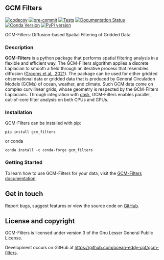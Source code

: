 ## GCM Filters

[![codecov](https://codecov.io/gh/ocean-eddy-cpt/gcm-filters/branch/master/graph/badge.svg?token=ZKRiulYe68)](https://codecov.io/gh/ocean-eddy-cpt/gcm-filters)
[![pre-commit](https://github.com/ocean-eddy-cpt/gcm-filters/workflows/pre-commit/badge.svg)](https://github.com/ocean-eddy-cpt/gcm-filters/actions?query=workflow%3Apre-commit)
[![Tests](https://github.com/ocean-eddy-cpt/gcm-filters/workflows/Tests/badge.svg)](https://github.com/ocean-eddy-cpt/gcm-filters/actions?query=workflow%3ATests)
[![Documentation Status](https://readthedocs.org/projects/gcm-filters/badge/?version=latest)](https://gcm-filters.readthedocs.io/en/latest/?badge=latest)
[![Conda Version](https://img.shields.io/conda/vn/conda-forge/gcm_filters.svg)](https://anaconda.org/conda-forge/gcm_filters)
[![PyPI version](https://badge.fury.io/py/gcm-filters.svg)](https://badge.fury.io/py/gcm-filters)

GCM-Filters: Diffusion-based Spatial Filtering of Gridded Data

### Description

**GCM-Filters** is a python package that performs spatial filtering analysis in a flexible and efficient way.
The GCM-Filters algorithm applies a discrete Laplacian to smooth a field through an iterative process that resembles diffusion ([Grooms et al., 2021](https://doi.org/10.1029/2021MS002552)).
The package can be used for either gridded observational data or gridded data that is produced by General Circulation Models (GCMs) of ocean, weather, and climate.
Such GCM data come on complex curvilinear grids, whose geometry is respected by the GCM-Filters Laplacians.
Through integration with [dask](https://dask.org/), GCM-Filters enables parallel, out-of-core filter analysis on both CPUs and GPUs.

### Installation

GCM-Filters can be installed with pip:

```shell
pip install gcm_filters
```

or conda
```shell
conda install -c conda-forge gcm_filters
```

### Getting Started

To learn how to use GCM-Filters for your data, visit the [GCM-Filters documentation](https://gcm-filters.readthedocs.io/).


## Get in touch

Report bugs, suggest features or view the source code on [GitHub](https://github.com/ocean-eddy-cpt/gcm-filters).


## License and copyright

GCM-Filters is licensed under version 3 of the Gnu Lesser General Public License.

Development occurs on GitHub at <https://github.com/ocean-eddy-cpt/gcm-filters>.
